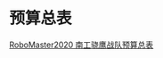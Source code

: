# 预算总表

<a href = "https://docs.qq.com/sheet/DRFdBdmVyR2FnWkh1?c=J20A0A0" target = "_blank">RoboMaster2020 南工骁鹰战队预算总表</a>

[^_^]: (date:2020-05-10)
